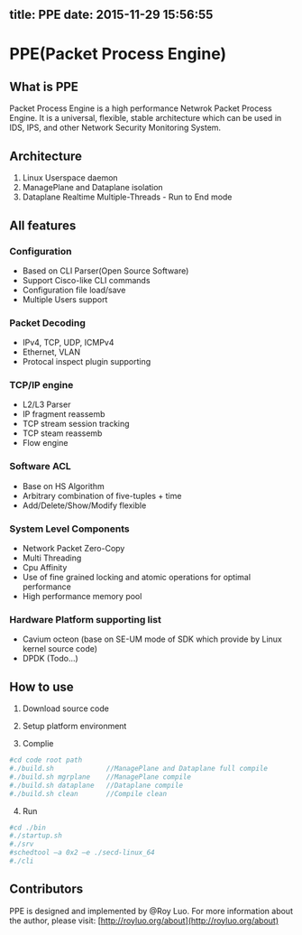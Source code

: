 title: PPE
date: 2015-11-29 15:56:55
---
PPE(Packet Process Engine)
======

## What is PPE
Packet Process Engine is a high performance Netwrok Packet Process Engine. It is a universal, flexible,  stable architecture which can be used in IDS, IPS, and other Network Security Monitoring System.

## Architecture
1. Linux Userspace daemon
2. ManagePlane and Dataplane isolation
3. Dataplane Realtime Multiple-Threads - Run to End mode

## All features
### Configuration
- Based on CLI Parser(Open Source Software)
- Support Cisco-like CLI commands
- Configuration file load/save
- Multiple Users support

### Packet Decoding
- IPv4, TCP, UDP, ICMPv4
- Ethernet, VLAN
- Protocal inspect plugin supporting

### TCP/IP engine
- L2/L3 Parser
- IP fragment reassemb
- TCP stream session tracking
- TCP steam reassemb
- Flow engine

### Software ACL
- Base on HS Algorithm
- Arbitrary combination of five-tuples + time
- Add/Delete/Show/Modify flexible
  
### System Level Components
- Network Packet Zero-Copy
- Multi Threading
- Cpu Affinity
- Use of fine grained locking and atomic operations for optimal performance
- High performance memory pool

### Hardware Platform supporting list
- Cavium octeon (base on SE-UM mode of SDK which provide by Linux kernel source code)
- DPDK (Todo...) 

## How to use
1. Download source code

2. Setup platform environment

3. Complie
```bash
#cd code root path
#./build.sh             //ManagePlane and Dataplane full compile
#./build.sh mgrplane    //ManagePlane compile 
#./build.sh dataplane   //Dataplane compile
#./build.sh clean       //Compile clean
```

4. Run
```bash
#cd ./bin
#./startup.sh
#./srv
#schedtool –a 0x2 –e ./secd-linux_64
#./cli
```

## Contributors
PPE is designed and implemented by @Roy Luo. For more information about the author, please visit: [http://royluo.org/about](http://royluo.org/about)